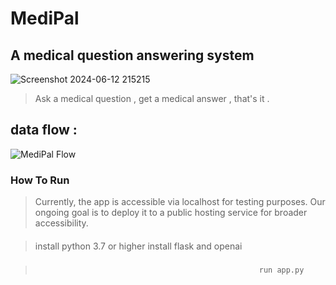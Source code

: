 #                                                                         MediPal 
 ## A medical question answering system 
![Screenshot 2024-06-12 215215](https://github.com/Anoonaa/MediPal.github.io/assets/122968120/426d8fa9-d934-4f0f-9986-f11f65823ec6)
  > Ask a medical question , get a medical answer , that's it .
  ##                                                       data flow :
  ![MediPal Flow](https://github.com/Anoonaa/MediPal.github.io/assets/122968120/391bca2d-d21a-45e0-a477-d714895afab8)

###                                                  How To Run 
>  Currently, the app is accessible via localhost for testing purposes. Our ongoing goal is to deploy it to a public hosting service for broader accessibility.
####
 > install python 3.7 or higher
> install flask and openai
#####
>                                                       run app.py
